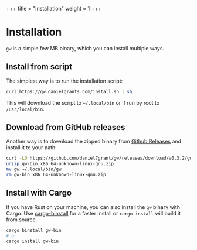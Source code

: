 +++
title = "Installation"
weight = 1
+++

# Installation

`gw` is a simple few MB binary, which you can install multiple ways.

## Install from script

The simplest way is to run the installation script:

```sh
curl https://gw.danielgrants.com/install.sh | sh
```

This will download the script to `~/.local/bin` or if run by root to `/usr/local/bin`.

## Download from GitHub releases

Another way is to download the zipped binary from [Github Releases](https://github.com/daniel7grant/gw/releases) and install it to your path:

```sh
curl -LO https://github.com/daniel7grant/gw/releases/download/v0.3.2/gw-bin_x86_64-unknown-linux-gnu.zip
unzip gw-bin_x86_64-unknown-linux-gnu.zip
mv gw ~/.local/bin/gw
rm gw-bin_x86_64-unknown-linux-gnu.zip
```

## Install with Cargo

If you have Rust on your machine, you can also install the `gw` binary with Cargo. Use [cargo-binstall](https://github.com/cargo-bins/cargo-binstall) for a faster install or `cargo install` will build it from source.

```sh
cargo binstall gw-bin
# or
cargo install gw-bin
```

